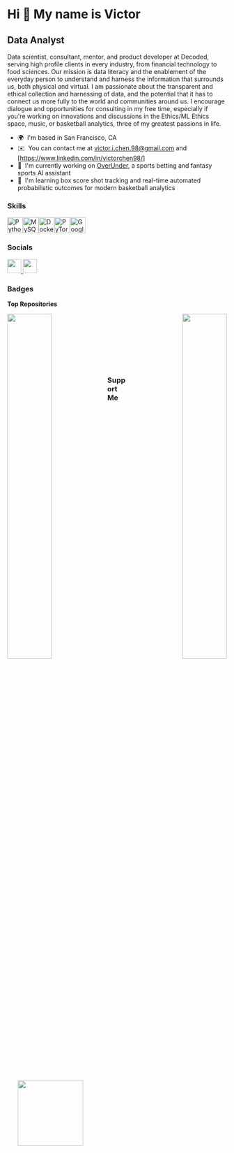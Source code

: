 Hi 👋 My name is Victor
============================

Data Analyst
------------------------------------------------------

Data scientist, consultant, mentor, and product developer at Decoded, serving high profile clients in every industry, from financial technology to food sciences. Our mission is data literacy and the enablement of the everyday person to understand and harness the information that surrounds us, both physical and virtual. I am passionate about the transparent and ethical collection and harnessing of data, and the potential that it has to connect us more fully to the world and communities around us. I encourage dialogue and opportunities for consulting in my free time, especially if you're working on innovations and discussions in the Ethics/ML Ethics space, music, or basketball analytics, three of my greatest passions in life.

* 🌍  I'm based in San Francisco, CA
* ✉️  You can contact me at [victor.i.chen.98@gmail.com](mailto:victor.i.chen.98@gmail.com) and [https://www.linkedin.com/in/victorchen98/]
* 🚀  I'm currently working on [OverUnder](http://overunder.bb), a sports betting and fantasy sports AI assistant
* 🧠  I'm learning box score shot tracking and real-time automated probabilistic outcomes for modern basketball analytics

### Skills


<p align="left">
<a href="https://www.python.org/" target="_blank" rel="noreferrer"><img src="https://raw.githubusercontent.com/danielcranney/readme-generator/main/public/icons/skills/python-colored.svg" width="36" height="36" alt="Python" /></a><a href="https://www.mysql.com/" target="_blank" rel="noreferrer"><img src="https://raw.githubusercontent.com/danielcranney/readme-generator/main/public/icons/skills/mysql-colored.svg" width="36" height="36" alt="MySQL" /></a><a href="https://www.docker.com/" target="_blank" rel="noreferrer"><img src="https://raw.githubusercontent.com/danielcranney/readme-generator/main/public/icons/skills/docker-colored.svg" width="36" height="36" alt="Docker" /></a><a href="https://pytorch.org/" target="_blank" rel="noreferrer"><img src="https://raw.githubusercontent.com/danielcranney/readme-generator/main/public/icons/skills/pytorch-colored.svg" width="36" height="36" alt="PyTorch" /></a><a href="https://cloud.google.com/" target="_blank" rel="noreferrer"><img src="https://raw.githubusercontent.com/danielcranney/readme-generator/main/public/icons/skills/googlecloud-colored.svg" width="36" height="36" alt="Google Cloud" /></a>
</p>


### Socials

<p align="left"> <a href="https://www.github.com/vchen-98" target="_blank" rel="noreferrer"> <picture> <source media="(prefers-color-scheme: dark)" srcset="https://raw.githubusercontent.com/danielcranney/readme-generator/main/public/icons/socials/github-dark.svg" /> <source media="(prefers-color-scheme: light)" srcset="https://raw.githubusercontent.com/danielcranney/readme-generator/main/public/icons/socials/github.svg" /> <img src="https://raw.githubusercontent.com/danielcranney/readme-generator/main/public/icons/socials/github.svg" width="32" height="32" /> </picture> </a> <a href="https://www.linkedin.com/in/victorchen98" target="_blank" rel="noreferrer"> <picture> <source media="(prefers-color-scheme: dark)" srcset="https://raw.githubusercontent.com/danielcranney/readme-generator/main/public/icons/socials/linkedin-dark.svg" /> <source media="(prefers-color-scheme: light)" srcset="https://raw.githubusercontent.com/danielcranney/readme-generator/main/public/icons/socials/linkedin.svg" /> <img src="https://raw.githubusercontent.com/danielcranney/readme-generator/main/public/icons/socials/linkedin.svg" width="32" height="32" /> </picture> </a></p>

### Badges

<b>Top Repositories</b>

<div width="100%" align="center"><a href="https://github.com/vchen-98/neutral_review_classification" align="left"><img align="left" width="45%" src="https://github-readme-stats.vercel.app/api/pin/?username=vchen-98&repo=neutral_review_classification&title_color=0891b2&text_color=ffffff&icon_color=0891b2&bg_color=1c1917&hide_border=true&locale=en" /></a><a href="https://github.com/vchen-98/phase_3_project" align="right"><img align="right" width="45%" src="https://github-readme-stats.vercel.app/api/pin/?username=vchen-98&repo=phase_3_project&title_color=0891b2&text_color=ffffff&icon_color=0891b2&bg_color=1c1917&hide_border=true&locale=en" /></a></div><br /><br /><br /><br /><br /><br /><br />

### Support Me

<ul style="list-style-type: none; margin: 0;">
  
<li style="display: inline-block; margin-right: 0.25rem; list-style-type: none;"><a href="https://www.ko-fi.com/vvvvc"><img src="https://storage.ko-fi.com/cdn/kofi2.png?v=3" width="150"/></a></li>
    
</ul>

